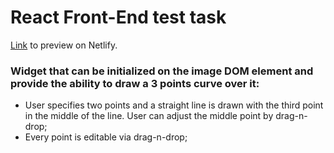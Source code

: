 # React Front-End test task

[Link](https://some-link) to preview on Netlify.

### Widget that can be initialized on the image DOM element and provide the ability to draw a 3 points curve over it:

- User specifies two points and a straight line is drawn with the third point in the middle of the line. User can adjust the middle point by drag-n-drop;
- Every point is editable via drag-n-drop;
